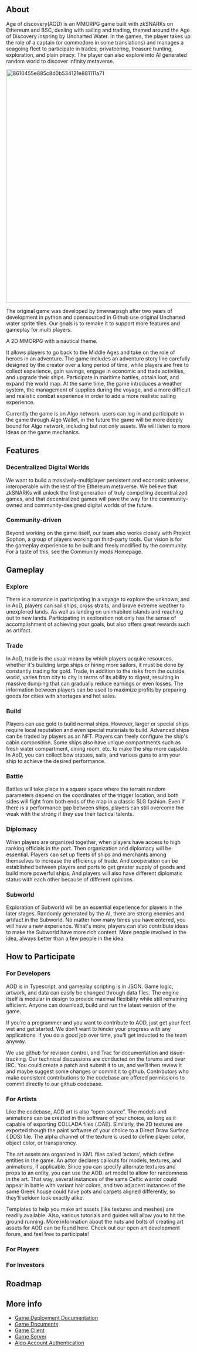 ## About
Age of discovery(AOD) is an MMORPG game built with zkSNARKs on Ethereum and BSC, dealing with sailing and trading, themed around the Age of Discovery inspring by Uncharted Water. In the games, the player takes up the role of a captain (or commodore in some translations) and manages a seagoing fleet to participate in trades, privateering, treasure hunting, exploration, and plain piracy. The player can also explore into AI generated random world to discover infinity metaverse.

<img width="637" alt="8610455e885c8d0b534121e881111a71" src="https://user-images.githubusercontent.com/2507027/144975402-d21fd5d6-4aad-426e-b9c2-86a677807502.png">

The original game was developed by timewarpsgh after two years of development in python and opensourced in Github use original Uncharted water sprite tiles. Our goals is to remake it to support more features and gameplay for multi players.

A 2D MMORPG with a nautical theme.

It allows players to go back to the Middle Ages and take on the role of heroes in an adventure.
The game includes an adventure story line carefully designed by the creator over a long period of time, while players are free to collect experience, gain savings, engage in economic and trade activities, and upgrade their ships. Participate in maritime battles, obtain loot, and expand the world map. At the same time, the game introduces a weather system, the management of supplies during the voyage, and a more difficult and realistic combat experience in order to add a more realistic sailing experience.

Currently the game is on Algo network, users can log in and participate in the game through Algo Wallet, in the future the game will be more deeply bound for Algo network, including but not only assets. We will listen to more ideas on the game mechanics.

## Features

### Decentralized Digital Worlds
We want to build a massively-multiplayer persistent and economic universe, interoperable with the rest of the Ethereum metaverse. We believe that zkSNARKs will unlock the first generation of truly compelling decentralized games, and that decentralized games will pave the way for the community-owned and community-designed digital worlds of the future. 


### Community-driven
Beyond working on the game itself, our team also works closely with Project Sophon, a group of players working on third-party tools. Our vision is for the gameplay experience to be built and freely modified by the community. For a taste of this, see the Community mods Homepage. 

## Gameplay

### Explore
There is a romance in participating in a voyage to explore the unknown, and in AoD, players can sail ships, cross straits, and brave extreme weather to unexplored lands. As well as landing on uninhabited islands and reaching out to new lands. Participating in exploration not only has the sense of accomplishment of achieving your goals, but also offers great rewards such as artifact.
### Trade
In AoD, trade is the usual means by which players acquire resources, whether it's building large ships or hiring more sailors, it must be done by constantly trading for gold. Trade, in addition to the risks from the outside world, varies from city to city in terms of its ability to digest, resulting in massive dumping that can gradually reduce earnings or even losses. The information between players can be used to maximize profits by preparing goods for cities with shortages and hot sales.
### Build
Players can use gold to build normal ships. However, larger or special ships require local reputation and even special materials to build. Advanced ships can be traded by players as an NFT.
Players can freely configure the ship's cabin composition. Some ships also have unique compartments such as fresh water compartment, dining room, etc. to make the ship more capable. In AoD, you can collect bow statues, sails, and various guns to arm your ship to achieve the desired performance.
### Battle
Battles will take place in a square space where the terrain random parameters depend on the coordinates of the trigger location, and both sides will fight from both ends of the map in a classic SLG fashion. Even if there is a performance gap between ships, players can still overcome the weak with the strong if they use their tactical talents.
### Diplomacy
When players are organized together, when players have access to high ranking officials in the port. Then organization and diplomacy will be essential. Players can set up fleets of ships and merchants among themselves to increase the efficiency of trade. And cooperation can be established between players and ports to get greater supply of goods and build more powerful ships. And players will also have different diplomatic status with each other because of different opinions.
### Subworld
Exploration of Subworld will be an essential experience for players in the later stages. Randomly generated by the AI, there are strong enemies and artifact in the Subworld. No matter how many times you have entered, you will have a new experience. What's more, players can also contribute ideas to make the Subworld have more rich content. More people involved in the idea, always better than a few people in the idea.
## How to Participate

### For Developers

AOD is in Typescript, and gameplay scripting is in JSON. Game logic, artwork, and data can easily be changed through data files. The engine itself is modular in design to provide maximal flexibility while still remaining efficient. Anyone can download, build and run the latest version of the game.

If you’re a programmer and you want to contribute to AOD, just get your feet wet and get started. We don’t want to hinder your progress with any applications. If you do a good job over time, you’ll get inducted to the team anyway.

We use github for revision control, and Trac for documentation and issue-tracking. Our technical discussions are conducted on the forums and over IRC. You could create a patch and submit it to us, and we’ll then review it and maybe suggest some changes or commit it to github. Contributors who make consistent contributions to the codebase are offered permissions to commit directly to our github codebase.

### For Artists

Like the codebase, AOD art is also “open source”. The models and animations can be created in the software of your choice, as long as it capable of exporting COLLADA files (.DAE). Similarly, the 2D textures are exported though the paint software of your choice to a Direct Draw Surface (.DDS) file. The alpha channel of the texture is used to define player color, object color, or transparency.

The art assets are organized in XML files called ‘actors’, which define entities in the game. An actor declares callouts for models, textures, and animations, if applicable. Since you can specify alternate textures and props to an entity, you can use the AOD. art model to allow for randomness in the art. That way, several instances of the same Celtic warrior could appear in battle with variant hair colors, and two adjacent instances of the same Greek house could have pots and carpets aligned differently, so they’ll seldom look exactly alike.

Templates to help you make art assets (like textures and meshes) are readily available. Also, various tutorials and guides will allow you to hit the ground running. More information about the nuts and bolts of creating art assets for AOD can be found here. Check out our open art development forum, and feel free to participate!

### For Players

### For Investors

## Roadmap



## More info

- [Game Deployment Documentation](./ReadME.txt)
- [Game Documents](./documents/)
- [Game Client](./code/client/)
- [Game Server](./code/server/)
- [Algo Account Authentication](./uw2ol-account-server)
